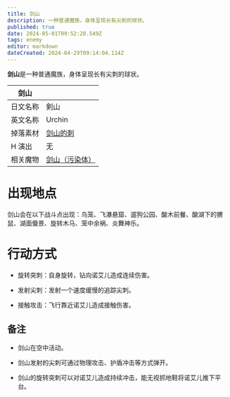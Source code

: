 ```yaml
---
title: 剑山
description: 一种普通魔族，身体呈现长有尖刺的球状。
published: true
date: 2024-05-01T09:52:28.549Z
tags: enemy
editor: markdown
dateCreated: 2024-04-29T09:14:04.114Z
---
```


**剑山**是一种普通魔族，身体呈现长有尖刺的球状。

<!-- 在这里放置图像 -->

| 剑山 ||
| - | - |
| 日文名称 | <span lang="ja">剣山</span> |
| 英文名称 | Urchin |
| 掉落素材 | [剑山的刺](/zh/item/urchin-spine) |
| H 演出 | 无 |
| 相关魔物 | [剑山（污染体）](/zh/enemy/urchin-contaminated) |

# 出现地点

剑山会在以下战斗点出现：鸟笼、飞瀑悬窟、遛狗公园、酸木前餐、酸湖下的猬鼠、湖面蜃景、旋转木马、笼中余祸、炎舞神乐。

# 行动方式

- 旋转突刺：自身旋转，钻向诺艾儿造成连续伤害。

- 发射尖刺：发射一个速度缓慢的追踪尖刺。

- 接触攻击：飞行靠近诺艾儿造成接触伤害。

## 备注

- 剑山在空中活动。

- 剑山发射的尖刺可通过物理攻击、护盾冲击等方式弹开。

- 剑山的旋转突刺可以对诺艾儿造成持续冲击，能无视抓地鞋将诺艾儿推下平台。
